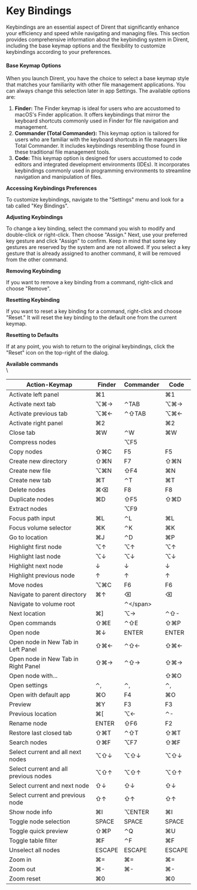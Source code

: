 # Key Bindings

Keybindings are an essential aspect of Dirent that significantly enhance your efficiency and speed while navigating and managing files. This section provides comprehensive information about the keybinding system in Dirent, including the base keymap options and the flexibility to customize keybindings according to your preferences.

#### Base Keymap Options

When you launch Dirent, you have the choice to select a base keymap style that matches your familiarity with other file management applications. You can always change this selection later in app Settings. The available options are:

1. **Finder:** The Finder keymap is ideal for users who are accustomed to macOS's Finder application. It offers keybindings that mirror the keyboard shortcuts commonly used in Finder for file navigation and management.
2. **Commander (Total Commander):** This keymap option is tailored for users who are familiar with the keyboard shortcuts in file managers like Total Commander. It includes keybindings resembling those found in these traditional file management tools.
3. **Code:** This keymap option is designed for users accustomed to code editors and integrated development environments (IDEs). It incorporates keybindings commonly used in programming environments to streamline navigation and manipulation of files.

**Accessing Keybindings Preferences**

To customize keybindings, navigate to the "Settings" menu and look for a tab called "Key Bindings".



**Adjusting Keybindings**

To change a key binding, select the command you wish to modify and double-click or right-click. Then choose "Assign." Next, use your preferred key gesture and click "Assign" to confirm. Keep in mind that some key gestures are reserved by the system and are not allowed. If you select a key gesture that is already assigned to another command, it will be removed from the other command.



**Removing Keybinding**

If you want to remove a key binding from a command, right-click and choose "Remove".



**Resetting Keybinding**

If you want to reset a key binding for a command, right-click and choose "Reset." It will reset the key binding to the default one from the current keymap.



**Resetting to Defaults**

If at any point, you wish to return to the original keybindings, click the "Reset" icon on the top-right of the dialog.



**Available commands**\
\


| Action-Keymap                         | Finder | Commander | Code   |
| ------------------------------------- | ------ | --------- | ------ |
| Activate left panel                   | ⌘1     |           | ⌘1     |
| Activate next tab                     | ⌥⌘→    | ⌃TAB      | ⌥⌘→    |
| Activate previous tab                 | ⌥⌘←    | ⌃⇧TAB     | ⌥⌘←    |
| Activate right panel                  | ⌘2     |           | ⌘2     |
| Close tab                             | ⌘W     | ⌃W        | ⌘W     |
| Compress nodes                        |        | ⌥F5       |        |
| Copy nodes                            | ⇧⌘C    | F5        | F5     |
| Create new directory                  | ⇧⌘N    | F7        | ⇧⌘N    |
| Create new file                       | ⌥⌘N    | ⇧F4       | ⌘N     |
| Create new tab                        | ⌘T     | ⌃T        | ⌘T     |
| Delete nodes                          | ⌘⌫     | F8        | F8     |
| Duplicate nodes                       | ⌘D     | ⇧F5       | ⇧⌘D    |
| Extract nodes                         |        | ⌥F9       |        |
| Focus path input                      | ⌘L     | ⌃L        | ⌘L     |
| Focus volume selector                 | ⌘K     | ⌃K        | ⌘K     |
| Go to location                        | ⌘J     | ⌃D        | ⌘P     |
| Highlight first node                  | ⌥↑     | ⌥↑        | ⌥↑     |
| Highlight last node                   | ⌥↓     | ⌥↓        | ⌥↓     |
| Highlight next node                   | ↓      | ↓         | ↓      |
| Highlight previous node               | ↑      | ↑         | ↑      |
| Move nodes                            | ⌥⌘C    | F6        | F6     |
| Navigate to parent directory          | ⌘↑     | ⌫         | ⌫      |
| Navigate to volume root               |        | ⌃\</span> |        |
| Next location                         | ⌘]     | ⌥→        | ⌃⇧-    |
| Open commands                         | ⇧⌘E    | ⌃⇧E       | ⇧⌘P    |
| Open node                             | ⌘↓     | ENTER     | ENTER  |
| Open node in New Tab in Left Panel    | ⇧⌘←    | ⌃⇧←       | ⇧⌘←    |
| Open node in New Tab in Right Panel   | ⇧⌘→    | ⌃⇧→       | ⇧⌘→    |
| Open node with...                     |        |           | ⇧⌘O    |
| Open settings                         | ⌃,     | ⌃,        | ⌃,     |
| Open with default app                 | ⌘O     | F4        | ⌘O     |
| Preview                               | ⌘Y     | F3        | F3     |
| Previous location                     | ⌘\[    | ⌥←        | ⌃-     |
| Rename node                           | ENTER  | ⇧F6       | F2     |
| Restore last closed tab               | ⇧⌘T    | ⌃⇧T       | ⇧⌘T    |
| Search nodes                          | ⇧⌘F    | ⌥F7       | ⇧⌘F    |
| Select current and all next nodes     | ⌥⇧↓    | ⌥⇧↓       | ⌥⇧↓    |
| Select current and all previous nodes | ⌥⇧↑    | ⌥⇧↑       | ⌥⇧↑    |
| Select current and next node          | ⇧↓     | ⇧↓        | ⇧↓     |
| Select current and previous node      | ⇧↑     | ⇧↑        | ⇧↑     |
| Show node info                        | ⌘I     | ⌥ENTER    | ⌘I     |
| Toggle node selection                 | SPACE  | SPACE     | SPACE  |
| Toggle quick preview                  | ⇧⌘P    | ⌃Q        | ⌘U     |
| Toggle table filter                   | ⌘F     | ⌃F        | ⌘F     |
| Unselect all nodes                    | ESCAPE | ESCAPE    | ESCAPE |
| Zoom in                               | ⌘=     | ⌘=        | ⌘=     |
| Zoom out                              | ⌘-     | ⌘-        | ⌘-     |
| Zoom reset                            | ⌘0     |           | ⌘0     |





